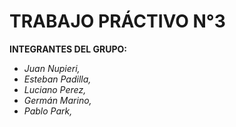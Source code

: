 # TRABAJO PRÁCTIVO N°3 

__INTEGRANTES DEL GRUPO:__
- _Juan Nupieri,_
- _Esteban Padilla,_
- _Luciano Perez,_
- _Germán Marino,_
- _Pablo Park,_
